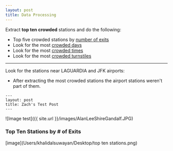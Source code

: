 ```yaml
---
layout: post
title: Data Processing
---
```


Extract __top ten crowded__ stations and do the following:

* Top five crowded stations by <span style="text-decoration: underline">number of exits</span>
* Look for the most <span style="text-decoration: underline">crowded days</span>
* Look for the most <span style="text-decoration: underline">crowded times</span>
* Look for the most <span style="text-decoration: underline">crowded turnstiles</span>

--- 

Look for the stations near LAGUARDIA and JFK airports:
* After extracting the most crowded stations the airport stations weren't part of them. 


```
---
layout: post
title: Zach's Test Post
---
```
![Image test]({{ site.url }}/images/AlanLeeShireGandalf.JPG)

### Top Ten Stations by # of Exits

[image](Users/khalidalsuwayan/Desktop/top ten stations.png)
